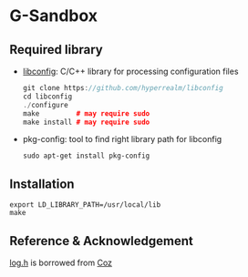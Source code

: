 # G-Sandbox

## Required library

* [libconfig](https://github.com/hyperrealm/libconfig): C/C++ library for processing configuration files 

   ```cpp
   git clone https://github.com/hyperrealm/libconfig
   cd libconfig
   ./configure
   make         # may require sudo
   make install # may require sudo
   ```

* pkg-config: tool to find right library path for libconfig
   
   `sudo apt-get install pkg-config`

## Installation 

```
export LD_LIBRARY_PATH=/usr/local/lib
make
```

## Reference & Acknowledgement

[log.h](src/log.h) is borrowed from [Coz](https://github.com/plasma-umass/coz)

